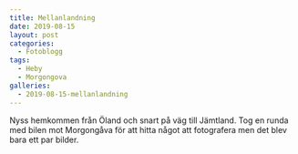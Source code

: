 ```yaml
---
title: Mellanlandning
date: 2019-08-15
layout: post
categories:
  - Fotoblogg
tags:
  - Heby
  - Morgongova
galleries:
  - 2019-08-15-mellanlandning
---
```


Nyss hemkommen från Öland och snart på väg till Jämtland. Tog en runda med bilen mot Morgongåva för att hitta något att fotografera men det blev bara ett par bilder.
